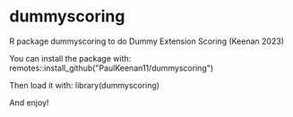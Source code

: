 # dummyscoring
R package dummyscoring to do Dummy Extension Scoring (Keenan 2023)

You can install the package with: 
remotes::install_github("PaulKeenan11/dummyscoring")

Then load it with:
library(dummyscoring)

And enjoy!
